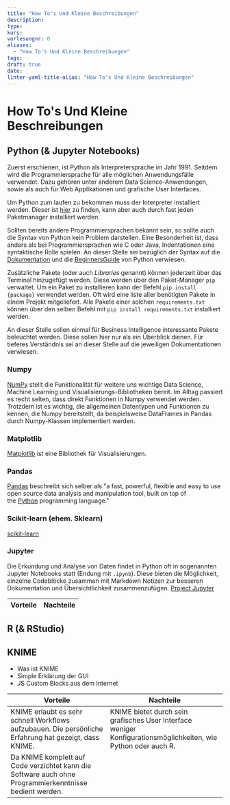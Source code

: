 ```yaml
---
title: "How To's Und Kleine Beschreibungen"
description: 
type: 
kurs: 
vorlesungnr: 0
aliases:
  - "How To's Und Kleine Beschreibungen"
tags: 
draft: true
date: 
linter-yaml-title-alias: "How To's Und Kleine Beschreibungen"
---
```


# How To's Und Kleine Beschreibungen

## Python (& Jupyter Notebooks)

Zuerst erschienen, ist Python als Interpretersprache im Jahr 1991. Seitdem wird die Programmiersprache für alle möglichen Anwendungsfälle verwendet. Dazu gehören unter anderem Data Science-Anwendungen, sowie als auch für Web Applikationen und grafische User Interfaces.

Um Python zum laufen zu bekommen muss der Interpreter installiert werden. Dieser ist [hier](https://www.python.org/downloads/) zu finden, kann aber auch durch fast jeden Paketmanager installiert werden.

Sollten bereits andere Programmiersprachen bekannt sein, so sollte auch die Syntax von Python kein Problem darstellen. Eine Besonderheit ist, dass anders als bei Programmiersprachen wie C oder Java, Indentationen eine syntaktische Rolle spielen. An dieser Stelle sei bezüglich der Syntax auf die [Dokumentation](https://docs.python.org/3/) und die [BeginnersGuide](https://wiki.python.org/moin/BeginnersGuide) von Python verwiesen.

Zusätzliche Pakete (oder auch *Libraries* genannt) können jederzeit über das Terminal hinzugefügt werden. Diese werden über den Paket-Manager `pip` verwaltet. Um ein Paket zu installieren kann der Befehl `pip install {package}` verwendet werden. Oft wird eine liste aller benötigten Pakete in einem Projekt mitgeliefert. Alle Pakete einer solchen `requirements.txt` können über den selben Befehl mit `pip install requirements.txt` installiert werden. 

An dieser Stelle sollen einmal für Business Intelligence interessante Pakete beleuchtet werden. Diese sollen hier nur als ein Überblick dienen. Für tieferes Verständnis sei an dieser Stelle auf die jeweiligen Dokumentationen verwiesen.

### Numpy

[NumPy](https://numpy.org) stellt die Funktionalität für weitere uns wichtige Data Science, Machine Learning und Visualisierungs-Bibliotheken bereit. Im Alltag passiert es recht selten, dass direkt Funktionen in Numpy verwendet werden. Trotzdem ist es wichtig, die allgemeinen Datentypen und Funktionen zu kennen, die Numpy bereitstellt, da beispielsweise DataFrames in Pandas durch Numpy-Klassen implementiert werden.

### Matplotlib

[Matplotlib](https://matplotlib.org) ist eine Bibliothek für Visualisierungen. 

### Pandas

[Pandas](https://pandas.pydata.org) beschreibt sich selber als "a fast, powerful, flexible and easy to use open source data analysis and manipulation tool, built on top of the [Python](https://www.python.org/) programming language." 

### Scikit-learn (ehem. Sklearn)

[scikit-learn](https://scikit-learn.org/stable/index.html)

### Jupyter

Die Erkundung und Analyse von Daten findet in Python oft in sogenannten Jupyter Notebooks statt (Endung mit `.ipynb`). Diese bieten die Möglichkeit, einzelne Codeblöcke zusammen mit Markdown Notizen zur besseren Dokumentation und Übersichtlichkeit zusammenzufügen. [Project Jupyter](https://jupyter.org) 

| Vorteile                                                                                                                                               | Nachteile                                                                                  |
| ------------------------------------------------------------------------------------------------------------------------------------------------------ | ------------------------------------------------------------------------------------------ |


## R (& RStudio)

## KNIME

- Was ist KNIME
- Simple Erklärung der GUI
- JS Custom Blocks aus dem Internet

| Vorteile                                                                                                | Nachteile                                                                                                      |
| ------------------------------------------------------------------------------------------------------- | -------------------------------------------------------------------------------------------------------------- |
| KNIME erlaubt es sehr schnell Workflows aufzubauen. Die persönliche Erfahrung hat gezeigt, dass KNIME.  | KNIME bietet durch sein grafisches User Interface weniger Konfigurationsmöglichkeiten, wie Python oder auch R. |
| Da KNIME komplett auf Code verzichtet kann die Software auch ohne Programmierkenntnisse bedient werden. |                                                                                                                |